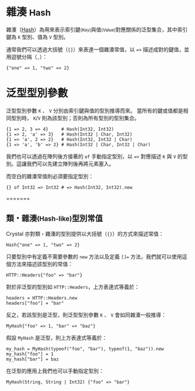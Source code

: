 # 雜湊 <small>Hash</small>

雜湊（[Hash](http://crystal-lang.org/api/Hash.html)）為用來表示索引鍵<small>(Key)</small>與值<small>(Value)</small>對應關係的泛型集合，其中索引鍵為 `K` 型別、值為 `V` 型別。

通常我們可以透過大括號（`{}`）來表達一個雜湊常值，以 `=>` 描述成對的鍵值，並用逗號分隔（`,`）：

```crystal
{"one" => 1, "two" => 2}
```

# 泛型型別參數

泛型型別參數 `K` 、 `V` 分別由索引鍵與值的型別推導而來。
當所有的鍵或值都是相同型別時， `K`/`V` 則為該型別；否則為所有型別的型別集合。

```crystal
{1 => 2, 3 => 4}     # Hash(Int32, Int32)
{1 => 2, 'a' => 3}   # Hash(Int32 | Char, Int32)
{1 => 'a', 2 => 2}   # Hash(Int32, Int32 | Char)
{1 => 'a', 'b' => 2} # Hash(Int32 | Char, Int32 | Char)
```

我們也可以透過在陣列後方接著的 `of` 手動指定型別，以 `=>` 對應描述 `K` 與 `V` 的型別。這讓我們可以先建立陣列後再將元素塞入。

而空白的雜湊常值則必須要指定型別：

```crystal
{} of Int32 => Int32 # => Hash(Int32, Int32).new
```

=======
## 類・雜湊<small>(Hash-like)</small>型別常值

Crystal 亦對類・雜湊的型別提供以大括號（`{}`）的方式來描述常值：

```crystal
Hash{"one" => 1, "two" => 2}
```

只要型別中有定義不需要參數的 `new` 方法以及定義 `[]=` 方法，我們就可以使用這個方法來描述該型別的常值：

```crystal
HTTP::Headers{"foo" => "bar"}
```

對於非泛型的型別如 `HTTP::Headers`，上方表達式等義於：

```crystal
headers = HTTP::Headers.new
headers["foo"] = "bar"
```

反之，若該型別是泛型，則泛型型別參數 `K` 、 `V` 會如同雜湊一般推導：

```crystal
MyHash{"foo" => 1, "bar" => "baz"}
```

假設 `MyHash` 是泛型，則上方表達式等義於：

```crystal
my_hash = MyHash(typeof("foo", "bar"), typeof(1, "baz")).new
my_hash["foo"] = 1
my_hash["bar"] = baz
```

在泛型的應用上我們也可以手動指定型別：

```crystal
MyHash(String, String | Int32) {"foo" => "bar"}
```
